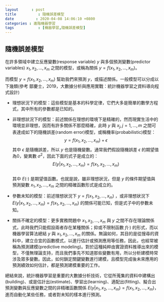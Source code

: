```yaml
---
layout      : post
title          : 隨機誤差模型
date          : 2020-04-08 14:06:10 +0800
categories : 進階機器學習
tags           : [機器學習,隨機誤差模型]
---
```


## 隨機誤差模型
在許多領域中建立反應變數(response variable) $y$ 與多個預測變數(predictor variables) $x_1, x_2, ... , x_m$ 之間的模型，或稱為關係 $y = f(x_1,x_2,...,x_m)$。

而模型 $y = f(x_1,x_2,...,x_m)$ 幫助我們來預測 $y$，或描述關係。一般模型可以分成以下幾類(參考 鄒慶士，2019，大數據分析與應用實戰：統計機器學習之資料導向程式設計)
- 理想狀況下的模型：這些模型是基本的科學定律，它們大多是簡單的數學方程式，其中所有的參數都是已知的。
- 非理想狀況下的模型：前述關係在理想的環境下是精確的，然而現實生活中的環境並非理想，因而有許多關係不那麼精確，此時 $y$ 與 $x_j, j=1,...,m$ 之間可表達成如下的隨機誤差(random error)模型，或稱機率(probabilistic)模型：
$$y = f(x_1,x_2,...,x_m) + \epsilon$$
其中 $\epsilon$ 是隨機誤差，所以 $y$ 也是隨機變數。通常我們假設隨機誤差 $\epsilon$ 的期望值為0，變異數  $\sigma^2$，因此下面的式子是成立的：
$$E(y|x_1,x_2,...,x_m) = f(x_1,x_2,...,x_m)$$  
其中 $E( \cdot )$ 是期望值函數。也就是說，雖非理想狀況，但是 $y$ 的條件期望值與預測變數 $x_1,x_2,...,x_m$ 之間的精確函數形式是成立的。

- 參數未知的模型：前述理想狀況下 $y = f(x_1,x_2,...,x_m)$ ，或非理想狀況下 $E(y|x_1,x_2,...,x_m) = f(x_1,x_2,...,x_m)$ 的關係可能已知，但是式子中的參數未知。
- 關係不確定的模型：更多實務問題中 $x_1,x_2,...,x_m$ 與 $y$ 之間不存在理論關係式，此時我們只能假設兩者存在某種關係；抑或不限制函數 $f( \cdot )$ 的形式，而以機器學習算法總結 $y$ 與 $x_1,x_2,...,x_m$ 的關係。無論如何，其目的是從搜尋的資料中，建立合宜的函數模式，以進行估計或預測應用等任務，因此，也經常被稱為預測建模(predictive modeling)。對於這種純粹由實證資料推導出來的模型，不僅無理論支持，而且我們事先不知道那些變數有用，所以分析建模時常涉及眾多變數。因此，如何鎖定關鍵變數進行建模，且模型完成後未來應用的預測績效如何估計，都是預測建模重要的工作。  
  
總結來說，統計機器學習是重要的大數據分析技術，它從所蒐集的資料中建構出(building)、或是估計出(estimate)、學習出(learning)、適配出(fitting)、擬合出預測變數與反應變數之間的非精確函數關係 $E(y|x_1,x_2,...,x_m) = f(x_1,x_2,...,x_m)$，進而自動化某些任務，或者對未知的樣本進行預測。
